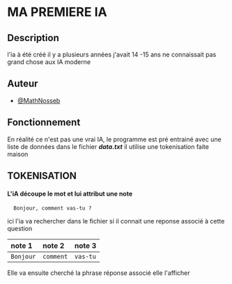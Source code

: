 
# MA PREMIERE IA

## Description
l'ia à été créé il y a plusieurs années j'avait 14 -15 ans ne connaissait pas grand chose aux IA moderne

## Auteur

- [@MathNosseb](https://github.com/MathNosseb)


## Fonctionnement
En réalité ce n'est pas une vrai IA, le programme est pré entrainé avec une liste de données dans le fichier ***data.txt*** il utilise une tokenisation faite maison

## TOKENISATION

#### L'iA découpe le mot et lui attribut une note

```
  Bonjour, comment vas-tu ?
```
ici l'ia va rechercher dans le fichier si il connait une reponse associé à cette question

| note 1 | note 2     | note 3                |
| :-------- | :------- | :------------------------- |
| `Bonjour` | `comment` | `vas-tu` |

Elle va ensuite cherché la phrase réponse associé elle l'afficher
